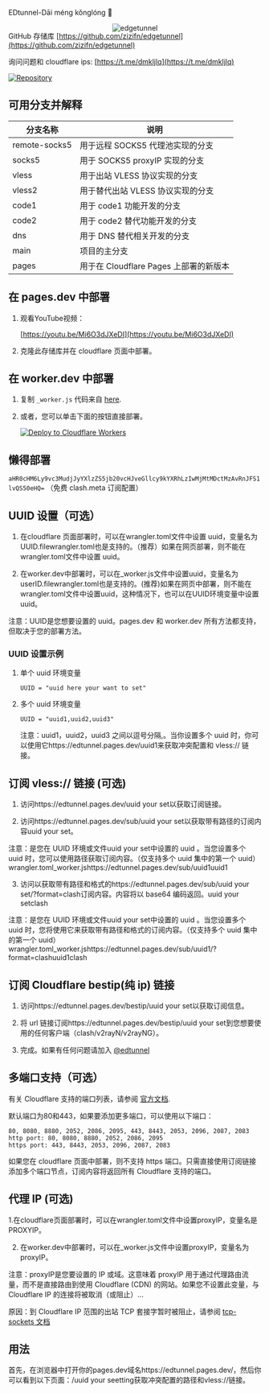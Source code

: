 EDtunnel-Dāi méng kǒnglóng 🦖
<p align="center"> 
<img src="https://tc-1303817403.cos.ap-chengdu.myqcloud.com/2024/06/23/6677026d75f05.png" alt="edgetunnel" style="margin-bottom: -50px;">
</p>

GitHub 存储库 [https://github.com/zizifn/edgetunnel](https://github.com/zizifn/edgetunnel)

询问问题和 cloudflare ips: [https://t.me/dmkljlq](https://t.me/dmkljlq)

[![Repository](https://img.shields.io/badge/View%20on-GitHub-blue.svg)](https://github.com/zizifn/edgetunnel)

## 可用分支并解释

| 分支名称 | 说明 |
| ------------- | ---------------------------- |
| remote-socks5 | 用于远程 SOCKS5 代理池实现的分支 |
| socks5 | 用于 SOCKS5 proxyIP 实现的分支 |
| vless | 用于出站 VLESS 协议实现的分支 |
| vless2 | 用于替代出站 VLESS 协议实现的分支 |
| code1 | 用于 code1 功能开发的分支 |
| code2 | 用于 code2 替代功能开发的分支 |
| dns | 用于 DNS 替代相关开发的分支 |
| main | 项目的主分支 |
| pages | 用于在 Cloudflare Pages 上部署的新版本 |

## 在 pages.dev 中部署

1. 观看YouTube视频：

   [https://youtu.be/Mi6O3dJXeDI](https://youtu.be/Mi6O3dJXeDI)

2. 克隆此存储库并在 cloudflare 页面中部署。

## 在 worker.dev 中部署

1. 复制 `_worker.js` 代码来自 [here](https://github.com/OuyJay/EDtunnel/blob/main/_worker.js).

2. 或者，您可以单击下面的按钮直接部署。

   [![Deploy to Cloudflare Workers](https://deploy.workers.cloudflare.com/button)](https://deploy.workers.cloudflare.com/?url=https://github.com/OuyJay/EDtunnel)

## 懒得部署

`aHR0cHM6Ly9vc3MudjJyYXlzZS5jb20vcHJveGllcy9kYXRhLzIwMjMtMDctMzAvRnJFS1lvQS50eHQ=` （免费 clash.meta 订阅配置）

## UUID 设置（可选）

1. 在cloudflare 页面部署时，可以在wrangler.toml文件中设置 uuid，变量名为UUID.filewrangler.toml也是支持的。（推荐）如果在网页部署，则不能在wrangler.toml文件中设置 uuid。

2. 在worker.dev中部署时，可以在_worker.js文件中设置uuid，变量名为userID.filewrangler.toml也是支持的。(推荐)如果在网页中部署，则不能在wrangler.toml文件中设置uuid，这种情况下，也可以在UUID环境变量中设置uuid。

注意：UUID是您想要设置的 uuid。pages.dev 和 worker.dev 所有方法都支持，但取决于您的部署方法。


### UUID 设置示例

1. 单个 uuid 环境变量

   ```.environment
   UUID = "uuid here your want to set"
   ```

2. 多个 uuid 环境变量

   ```.environment
   UUID = "uuid1,uuid2,uuid3"
   ```

   注意：uuid1，uuid2，uuid3 之间以逗号分隔,。当你设置多个 uuid 时，你可以使用它https://edtunnel.pages.dev/uuid1来获取冲突配置和 vless:// 链接。

## 订阅 vless:// 链接 (可选)

1. 访问https://edtunnel.pages.dev/uuid your set以获取订阅链接。

2. 访问https://edtunnel.pages.dev/sub/uuid your set以获取带有路径的订阅内容uuid your set。

注意：是您在 UUID 环境或文件uuid your set中设置的 uuid 。当您设置多个 uuid 时，您可以使用路径获取订阅内容。（仅支持多个 uuid 集中的第一个 uuid）wrangler.toml_worker.jshttps://edtunnel.pages.dev/sub/uuid1uuid1

3. 访问以获取带有路径和格式的https://edtunnel.pages.dev/sub/uuid your set/?format=clash订阅内容。内容将以 base64 编码返回。uuid your setclash

注意：是您在 UUID 环境或文件uuid your set中设置的 uuid 。当您设置多个 uuid 时，您将使用它来获取带有路径和格式的订阅内容。（仅支持多个 uuid 集中的第一个 uuid）wrangler.toml_worker.jshttps://edtunnel.pages.dev/sub/uuid1/?format=clashuuid1clash

## 订阅 Cloudflare bestip(纯 ip) 链接

1. 访问https://edtunnel.pages.dev/bestip/uuid your set以获取订阅信息。

2. 将 url 链接订阅https://edtunnel.pages.dev/bestip/uuid your set到您想要使用的任何客户端（clash/v2rayN/v2rayNG）。

3. 完成。如果有任何问题请加入 [@edtunnel](https://t.me/dmkljlq)

## 多端口支持（可选）

   <!-- let portArray_http = [80, 8080, 8880, 2052, 2086, 2095];
	let portArray_https = [443, 8443, 2053, 2096, 2087, 2083]; -->

有关 Cloudflare 支持的端口列表，请参阅 [官方文档](https://developers.cloudflare.com/cloudflare-one/connections/connect-apps/ports).

默认端口为80和443，如果要添加更多端口，可以使用以下端口：

```text
80, 8080, 8880, 2052, 2086, 2095, 443, 8443, 2053, 2096, 2087, 2083
http port: 80, 8080, 8880, 2052, 2086, 2095
https port: 443, 8443, 2053, 2096, 2087, 2083
```

如果您在 cloudflare 页面中部署，则不支持 https 端口。只需直接使用订阅链接添加多个端口节点，订阅内容将返回所有 Cloudflare 支持的端口。

## 代理 IP (可选)

1.在cloudflare页面部署时，可以在wrangler.toml文件中设置proxyIP，变量名是PROXYIP。

2. 在worker.dev中部署时，可以在_worker.js文件中设置proxyIP，变量名为proxyIP。

注意：proxyIP是您要设置的 IP 或域。这意味着 proxyIP 用于通过代理路由流量，而不是直接路由到使用 Cloudflare (CDN) 的网站。如果您不设置此变量，与 Cloudflare IP 的连接将被取消（或阻止）...

原因：到 Cloudflare IP 范围的出站 TCP 套接字暂时被阻止，请参阅 [tcp-sockets 文档](https://developers.cloudflare.com/workers/runtime-apis/tcp-sockets/#considerations)

## 用法

首先，在浏览器中打开你的pages.dev域名https://edtunnel.pages.dev/，然后你可以看到以下页面：/uuid your seetting获取冲突配置的路径和vless://链接。
